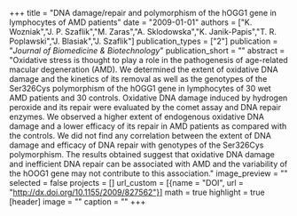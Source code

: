 +++
title = "DNA damage/repair and polymorphism of the hOGG1 gene in lymphocytes of AMD patients"
date = "2009-01-01"
authors = ["K. Wozniak","J. P. Szaflik","M. Zaras","A. Sklodowska","K. Janik-Papis","T. R. Poplawski","J. Blasiak","J. Szaflik"]
publication_types = ["2"]
publication = "_Journal of Biomedicine & Biotechnology_"
publication_short = ""
abstract = "Oxidative stress is thought to play a role in the pathogenesis of age-related macular degeneration (AMD). We determined the extent of oxidative DNA damage and the kinetics of its removal as well as the genotypes of the Ser326Cys polymorphism of the hOGG1 gene in lymphocytes of 30 wet AMD patients and 30 controls. Oxidative DNA damage induced by hydrogen peroxide and its repair were evaluated by the comet assay and DNA repair enzymes. We observed a higher extent of endogenous oxidative DNA damage and a lower efficacy of its repair in AMD patients as compared with the controls. We did not find any correlation between the extent of DNA damage and efficacy of DNA repair with genotypes of the Ser326Cys polymorphism. The results obtained suggest that oxidative DNA damage and inefficient DNA repair can be associated with AMD and the variability of the hOOG1 gene may not contribute to this association."
image_preview = ""
selected = false
projects = []
url_custom = [{name = "DOI", url = "http://dx.doi.org/10.1155/2009/827562"}]
math = true
highlight = true
[header]
image = ""
caption = ""
+++

